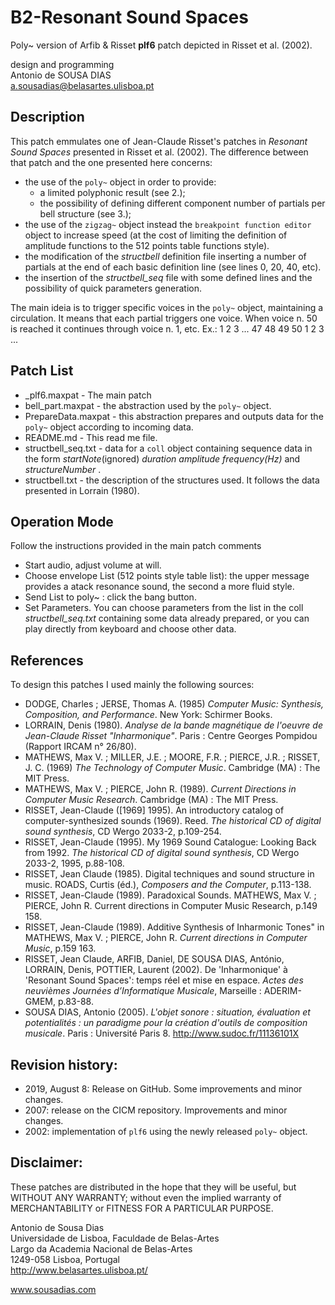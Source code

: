 # B2-Resonant Sound Spaces
Poly~ version of Arfib & Risset __plf6__ patch depicted in Risset et al. (2002).<br>

design and programming<br>
Antonio de SOUSA DIAS<br>
a.sousadias@belasartes.ulisboa.pt


## Description
This patch emmulates one of Jean-Claude Risset's patches in _Resonant Sound Spaces_ presented in Risset et al. (2002). The difference between that patch and the one presented here concerns:<br>
- the use of the `poly~` object in order to provide:<br>
  - a limited polyphonic result (see 2.);<br>
  - the possibility of defining different component number of partials per bell structure (see 3.);<br>
- the use of the `zigzag~` object instead the `breakpoint function editor` object to increase speed (at the cost of limiting the definition of amplitude functions to the 512 points table functions style).<br>
- the modification of the _structbell_ definition file inserting a number of partials at the end of each basic definition line (see lines 0, 20, 40, etc).<br>
- the insertion of the _structbell_seq_ file with some defined lines and the possibility of quick parameters generation.<br>

The main ideia is to trigger specific voices in the `poly~` object, maintaining a circulation. It means that each partial triggers one voice. When voice n. 50 is reached it continues through voice n. 1, etc. Ex.: 1 2 3 ... 47 48 49 50 1 2 3 ...<br>

## Patch List
- \_plf6.maxpat - The main patch<br>
- bell_part.maxpat - the abstraction used by the `poly~` object.<br>
- PrepareData.maxpat - this abstraction prepares and outputs data for the `poly~` object according to incoming data.<br>
- README.md - This read me file.<br>
- structbell_seq.txt - data for a `coll` object containing sequence data in the form _startNote_(ignored) _duration_ _amplitude_ _frequency(Hz)_ and _structureNumber_ .<br>
- structbell.txt - the description of the structures used. It follows the data presented in Lorrain (1980).<br>

## Operation Mode
Follow the instructions provided in the main patch comments<br>
- Start audio, adjust volume at will.<br>
- Choose envelope List (512 points style table list): the upper message provides a atack resonance sound, the second a more fluid style.<br>
- Send List to poly~ : click the bang button.<br>
- Set Parameters. You can choose parameters from the list in the coll _structbell_seq.txt_ containing some data already prepared, or you can play directly from keyboard and choose other data.

## References
To design this patches I used mainly the following sources:<br>
- DODGE, Charles ; JERSE, Thomas A. (1985) _Computer Music: Synthesis, Composition, and Performance_. New York: Schirmer Books.
- LORRAIN, Denis (1980). _Analyse de la bande magnétique de l'oeuvre de Jean-Claude Risset "Inharmonique"_. Paris : Centre Georges Pompidou (Rapport IRCAM n° 26/80).
- MATHEWS, Max V. ; MILLER, J.E. ; MOORE, F.R. ; PIERCE, J.R. ; RISSET, J. C. (1969) _The Technology of Computer Music_. Cambridge (MA) : The MIT Press.
- MATHEWS, Max V. ; PIERCE, John R. (1989). _Current Directions in Computer Music Research_. Cambridge (MA) : The MIT Press.
- RISSET, Jean-Claude ([1969] 1995). An introductory catalog of computer-synthesized sounds (1969). Reed. _The historical CD of digital sound synthesis_, CD Wergo 2033-2, p.109-254.
- RISSET, Jean-Claude (1995). My 1969 Sound Catalogue: Looking Back from 1992. _The historical CD of digital sound synthesis_, CD Wergo 2033-2, 1995, p.88-108.
- RISSET, Jean Claude (1985). Digital techniques and sound structure in music. ROADS, Curtis (éd.), _Composers and the Computer_, p.113-138.
- RISSET, Jean-Claude (1989). Paradoxical Sounds. MATHEWS, Max V. ; PIERCE, John R. Current directions in Computer Music Research, p.149 158.
- RISSET, Jean-Claude (1989). Additive Synthesis of Inharmonic Tones" in MATHEWS, Max V. ; PIERCE, John R. _Current directions in Computer Music_, p.159 163.
- RISSET, Jean Claude, ARFIB, Daniel, DE SOUSA DIAS, António, LORRAIN, Denis, POTTIER, Laurent (2002). De 'Inharmonique' à 'Resonant Sound Spaces':  temps réel et mise en espace. _Actes des neuvièmes Journées d’Informatique Musicale_, Marseille : ADERIM-GMEM, p.83-88.
- SOUSA DIAS, Antonio (2005). _L'objet sonore : situation, évaluation et potentialités : un paradigme pour la création d'outils de composition musicale_. Paris : Université Paris 8. http://www.sudoc.fr/11136101X

## Revision history:
- 2019, August 8: Release on GitHub. Some improvements and minor changes.
- 2007: release on the CICM repository. Improvements and minor changes.
- 2002: implementation of `plf6` using the newly released `poly~` object.


## Disclaimer:
These patches are distributed in the hope that they will be useful, but WITHOUT ANY WARRANTY; without even the implied warranty of MERCHANTABILITY or FITNESS FOR A PARTICULAR PURPOSE.<br>


Antonio de Sousa Dias<br>
Universidade de Lisboa, Faculdade de Belas-Artes<br>
Largo da Academia Nacional de Belas-Artes<br>
1249-058 Lisboa, Portugal<br>
http://www.belasartes.ulisboa.pt/

www.sousadias.com
